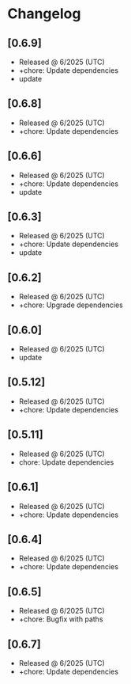 # Changelog

## [0.6.9]

- Released @ 6/2025 (UTC)
- +chore: Update dependencies
- update

## [0.6.8]

- Released @ 6/2025 (UTC)
- +chore: Update dependencies

## [0.6.6]

- Released @ 6/2025 (UTC)
- +chore: Update dependencies
- update

## [0.6.3]

- Released @ 6/2025 (UTC)
- +chore: Update dependencies
- update

## [0.6.2]

- Released @ 6/2025 (UTC)
- +chore: Upgrade dependencies

## [0.6.0]

- Released @ 6/2025 (UTC)
- update

## [0.5.12]

- Released @ 6/2025 (UTC)
- +chore: Update dependencies

## [0.5.11]

- Released @ 6/2025 (UTC)
- chore: Update dependencies

## [0.6.1]

- Released @ 6/2025 (UTC)
- +chore: Update dependencies

## [0.6.4]

- Released @ 6/2025 (UTC)
- +chore: Update dependencies

## [0.6.5]

- Released @ 6/2025 (UTC)
- +chore: Bugfix with paths

## [0.6.7]

- Released @ 6/2025 (UTC)
- +chore: Update dependencies
